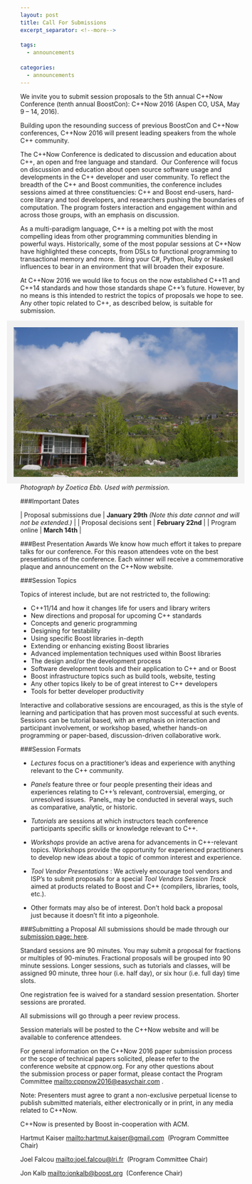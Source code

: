 ```yaml
---
layout: post
title: Call For Submissions
excerpt_separator: <!--more-->

tags:
  - announcements
  
categories:
  - announcements
---
```

<style>
    img[alt=Aspen] { 
        float: right; 
        padding:10px;
        background: #f1f1f1;
        border:5px #f1f1f1 solid;
    }
    img[alt=Winners] {
        align: center;
        padding:10px;   
        background: #f1f1f1;    
        border:5px #f1f1f1 solid;
    }
</style>

We invite you to submit session proposals to the 5th annual C++Now Conference (tenth annual BoostCon): C++Now 2016 (Aspen CO, USA, May 9 – 14, 2016).

Building upon the resounding success of previous BoostCon and C++Now conferences, C++Now 2016 will present leading speakers from the whole C++ community.

<!--more-->

The C++Now Conference is dedicated to discussion and education about C++, an open and free language and standard.  Our Conference will focus on discussion and education about open source software usage and developments in the C++ developer and user community. To reflect the breadth of the C++ and Boost communities, the conference includes sessions aimed at three constituencies: C++ and Boost end-users, hard-core library and tool developers, and researchers pushing the boundaries of computation. The program fosters interaction and engagement within and across those groups, with an emphasis on discussion.

As a multi-paradigm language, C++ is a melting pot with the most compelling ideas from other programming communities blending in powerful ways. Historically, some of the most popular sessions at C++Now have highlighted these concepts, from DSLs to functional programming to transactional memory and more.  Bring your C#, Python, Ruby or Haskell influences to bear in an environment that will broaden their exposure.

At C++Now 2016 we would like to focus on the now established C++11 and C++14 standards and how those standards shape C++’s future. However, by no means is this intended to restrict the topics of proposals we hope to see. Any other topic related to C++, as described below, is suitable for submission.

![Aspen](/images/ZoeticaEbb/Aspen2015_ZoeticaEbb19.jpg "Photograph by Zoetica Ebb. Used with permission.")
_Photograph by Zoetica Ebb. Used with permission._

###Important Dates

| Proposal submissions due |   <strong>January 29th</strong> <em>(Note this date cannot and will not be extended.)</em> |
| Proposal decisions sent | <strong>February 22nd</strong> |
| Program online | <strong>March 14th</strong> |

###Best Presentation Awards
We know how much effort it takes to prepare talks for our conference. For this reason attendees vote on the best presentations of the conference. Each winner will receive a commemorative plaque and announcement on the C++Now website.

###Session Topics

Topics of interest include, but are not restricted to, the following:

- C++11/14 and how it changes life for users and library writers 
- New directions and proposal for upcoming C++ standards 
- Concepts and generic programming 
- Designing for testability 
- Using specific Boost libraries in-depth 
- Extending or enhancing existing Boost libraries 
- Advanced implementation techniques used within Boost libraries 
- The design and/or the development process 
- Software development tools and their application to C++ and or Boost 
- Boost infrastructure topics such as build tools, website, testing 
- Any other topics likely to be of great interest to C++ developers 
- Tools for better developer productivity

Interactive and collaborative sessions are encouraged, as this is the style of learning and participation that has proven most successful at such events. Sessions can be tutorial based, with an emphasis on interaction and participant involvement, or workshop based, whether hands-on programming or paper-based, discussion-driven collaborative work.


###Session Formats

- _Lectures_ focus on a practitioner’s ideas and experience with anything relevant to the C++ community.

- _Panels_ feature three or four people presenting their ideas and experiences relating to C++’s relevant, controversial, emerging, or unresolved issues.  Panels_ may be conducted in several ways, such as comparative, analytic, or historic.

- _Tutorials_ are sessions at which instructors teach conference participants specific skills or knowledge relevant to C++.

- _Workshops_ provide an active arena for advancements in C++-relevant topics. Workshops provide the opportunity for experienced practitioners to develop new ideas about a topic of common interest and experience.

- _Tool Vendor Presentations_ : We actively encourage tool vendors and ISP’s to submit proposals for a special _Tool Vendors Session Track_ aimed at products related to Boost and C++ (compilers, libraries, tools, etc.).

- Other formats may also be of interest. Don’t hold back a proposal just because it doesn’t fit into a pigeonhole.

###Submitting a Proposal
All submissions should be made through our <a href="/submission/">submission page: here</a>.

Standard sessions are 90 minutes. You may submit a proposal for fractions or multiples of 90-minutes. Fractional proposals will be grouped into 90 minute sessions. Longer sessions, such as tutorials and classes, will be assigned 90 minute, three hour (i.e. half day), or six hour (i.e. full day) time slots.

One registration fee is waived for a standard session presentation. Shorter sessions are prorated.

All submissions will go through a peer review process.

Session materials will be posted to the C++Now website and will be available to conference attendees.

For general information on the C++Now 2016 paper submission process or the scope of technical papers solicited, please refer to the conference website at cppnow.org. For any other questions about the submission process or paper format, please contact the Program Committee <mailto:cppnow2016@easychair.com> .

Note: Presenters must agree to grant a non-exclusive perpetual license to publish submitted materials, either electronically or in print, in any media related to C++Now.

C++Now is presented by Boost in-cooperation with ACM.

Hartmut Kaiser <mailto:hartmut.kaiser@gmail.com>  (Program Committee Chair)

Joel Falcou <mailto:joel.falcou@lri.fr>  (Program Committee Chair)

Jon Kalb <mailto:jonkalb@boost.org>  (Conference Chair)

